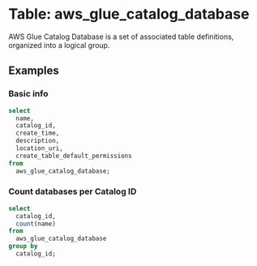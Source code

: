 # Table: aws_glue_catalog_database

AWS Glue Catalog Database is a set of associated table definitions, organized into a logical group.

## Examples

### Basic info

```sql
select
  name,
  catalog_id,
  create_time,
  description,
  location_uri,
  create_table_default_permissions
from
  aws_glue_catalog_database;
```


### Count databases per Catalog ID

```sql
select
  catalog_id,
  count(name)
from
  aws_glue_catalog_database
group by
  catalog_id;
```

